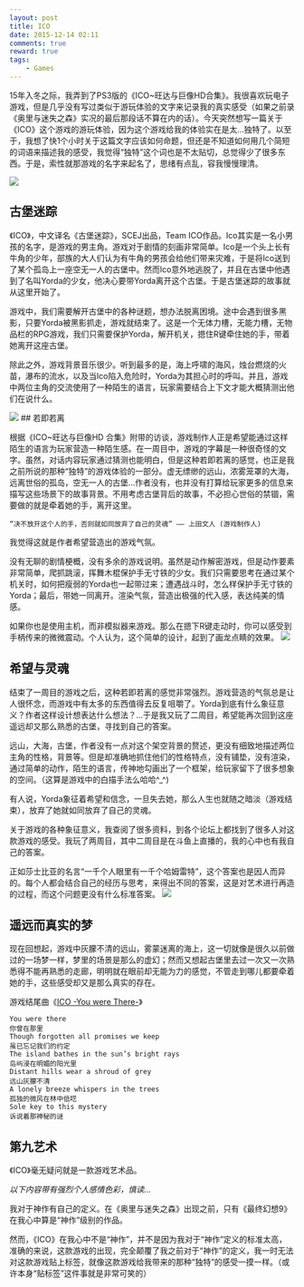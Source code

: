 ```yaml
---
layout: post
title: ICO
date: 2015-12-14 02:11
comments: true
reward: true
tags:
    - Games
---
```


15年入冬之际，我弄到了PS3版的《ICO~旺达与巨像HD合集》。我很喜欢玩电子游戏，但是几乎没有写过类似于游玩体验的文字来记录我的真实感受（如果之前录《奥里与迷失之森》实况的最后那段话不算在内的话）。今天突然想写一篇关于《ICO》这个游戏的游玩体验，因为这个游戏给我的体验实在是太...独特了。以至于，我想了快1个小时关于这篇文字应该如何命题，但还是不知道如何用几个简短的词语来描述我的感受，我觉得“独特”这个词也是不太贴切，总觉得少了很多东西。于是，索性就那游戏的名字来起名了，思绪有点乱，容我慢慢理清。

<img src="https://qiniu.plusplus7.com/ICO_front.jpg-fullpercent"/>

<!-- more -->

## 古堡迷踪
《ICO》，中文译名《古堡迷踪》，SCEJ出品，Team ICO作品。Ico其实是一名小男孩的名字，是游戏的男主角。游戏对于剧情的刻画非常简单。Ico是一个头上长有牛角的少年，部族的大人们认为有牛角的男孩会给他们带来灾难，于是将Ico送到了某个孤岛上一座空无一人的古堡中。然而Ico意外地逃脱了，并且在古堡中他遇到了名叫Yorda的少女，他决心要带Yorda离开这个古堡。于是古堡迷踪的故事就从这里开始了。

游戏中，我们需要解开古堡中的各种谜题，想办法脱离困境。途中会遇到很多黑影，只要Yorda被黑影抓走，游戏就结束了。这是一个无体力槽，无能力槽，无物品栏的RPG游戏，我们只需要保护Yorda，解开机关，摁住R键牵住她的手，带着她离开这座古堡。

除此之外，游戏背景音乐很少。听到最多的是，海上呼啸的海风，烛台燃烧的火苗，瀑布的流水，以及当Ico陷入危险时，Yorda为其担心时的呼叫。并且，游戏中两位主角的交流使用了一种陌生的语言，玩家需要结合上下文才能大概猜测出他们在说什么。

<img src="https://qiniu.plusplus7.com/ICO_go.jpg-fullpercent">
## 若即若离

根据《ICO~旺达与巨像HD 合集》附带的访谈，游戏制作人正是希望能通过这样陌生的语言为玩家营造一种陌生感。在一周目中，游戏的字幕是一种很奇怪的文字。虽然，对话内容玩家通过猜测也能明白，但是这种若即若离的感觉，也正是我之前所说的那种“独特”的游戏体验的一部分。虚无缥缈的远山，浓雾笼罩的大海，远离世俗的孤岛，空无一人的古堡...作者没有，也并没有打算给玩家更多的信息来描写这些场景下的故事背景。不用考虑古堡背后的故事，不必担心世俗的禁锢，需要做的就是牵着她的手，离开这里。


    “决不放开这个人的手，否则就如同放弃了自己的灵魂” —— 上田文人 (游戏制作人)

我觉得这就是作者希望营造出的游戏气氛。

没有无聊的剧情梗概，没有多余的游戏说明。虽然是动作解密游戏，但是动作要素非常简单，爬抓跳滚，挥舞木棍保护手无寸铁的少女。我们只需要思考在通过某个机关时，如何把瘦弱的Yorda也一起带过来；遭遇战斗时，怎么样保护手无寸铁的Yorda；最后，带她一同离开。渲染气氛，营造出极强的代入感，表达纯美的情感。

如果你也是使用主机，而非模拟器来游戏。那么在摁下R键走动时，你可以感受到手柄传来的微微震动。个人认为，这个简单的设计，起到了画龙点睛的效果。
<img src="https://qiniu.plusplus7.com/ICO_outside.jpg-fullpercent">

## 希望与灵魂

结束了一周目的游戏之后，这种若即若离的感觉非常强烈。游戏营造的气氛总是让人很怀念，而游戏中有太多的东西值得去反复咀嚼了。Yorda到底有什么象征意义？作者这样设计想表达什么想法？...于是我又玩了二周目，希望能再次回到这座遥远却又那么熟悉的古堡，寻找到自己的答案。

远山，大海，古堡，作者没有一点对这个架空背景的赘述，更没有细致地描述两位主角的性格，背景等。但是却准确地抓住他们的性格特点，没有铺垫，没有渲染，通过简单的动作，陌生的语言，传神地勾画出了一个框架，给玩家留下了很多想象的空间。（这算是游戏中的白描手法么哈哈^_^)

有人说，Yorda象征着希望和信念，一旦失去她，那么人生也就随之暗淡（游戏结束），放弃了她就如同放弃了自己的灵魂。

关于游戏的各种象征意义，我查阅了很多资料，到各个论坛上都找到了很多人对这款游戏的感受。我玩了两周目，其中二周目是在斗鱼上直播的，我的心中也有我自己的答案。

正如莎士比亚的名言“一千个人眼里有一千个哈姆雷特”，这个答案也是因人而异的。每个人都会结合自己的经历与思考，来得出不同的答案，这是对艺术进行再造的过程，而这个问题更没有什么标准答案。
<img src="https://qiniu.plusplus7.com/ICO_letgo.jpg-fullpercent">

## 遥远而真实的梦

现在回想起，游戏中灰朦不清的远山，雾蒙迷离的海上，这一切就像是很久以前做过的一场梦一样，梦里的场景是那么的虚幻；然而又想起古堡里去过一次又一次熟悉得不能再熟悉的走廊，明明就在眼前却无能为力的感觉，不管走到哪儿都要牵着她的手，这些感受却又是那么真实的存在。

游戏结尾曲《[ICO -You were There-](http://v.yinyuetai.com/video/743834)》

    You were there 
    你曾在那里
    Though forgotten all promises we keep 
    虽已忘记我们的约定
    The island bathes in the sun’s bright rays 
    岛屿浸在明媚的阳光里
    Distant hills wear a shroud of grey 
    远山灰朦不清
    A lonely breeze whispers in the trees 
    孤独的微风在林中低呓
    Sole key to this mystery 
    诉说着那神秘的谜

## 第九艺术

《ICO》毫无疑问就是一款游戏艺术品。

*以下内容带有强烈个人感情色彩，慎读...*

我对于神作有自己的定义。在《奥里与迷失之森》出现之前，只有《最终幻想9》在我心中算是“神作”级别的作品。

然而，《ICO》在我心中不是“神作”，并不是因为我对于“神作”定义的标准太高，准确的来说，这款游戏的出现，完全颠覆了我之前对于“神作”的定义，我一时无法对这款游戏贴上标签，就像这款游戏给我带来的那种“独特”的感受一摸一样。（或许本身“贴标签”这件事就是非常可笑的）
